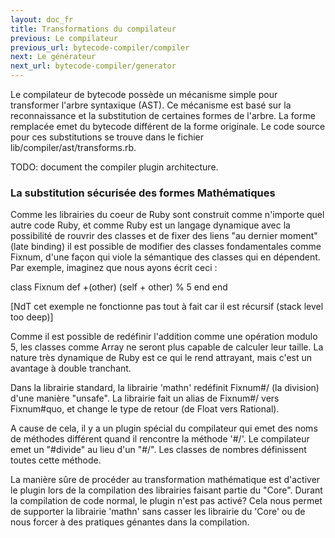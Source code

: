 ```yaml
---
layout: doc_fr
title: Transformations du compilateur
previous: Le compilateur
previous_url: bytecode-compiler/compiler
next: Le générateur
next_url: bytecode-compiler/generator
---
```


Le compilateur de bytecode possède un mécanisme simple pour transformer 
l'arbre syntaxique (AST). Ce mécanisme est basé sur la reconnaissance et la
substitution de certaines formes de l'arbre. La forme remplacée emet du 
bytecode différent de la forme originale. Le code source pour ces 
substitutions se trouve dans le fichier  lib/compiler/ast/transforms.rb.

TODO: document the compiler plugin architecture.



### La substitution sécurisée des formes Mathématiques

Comme les librairies du coeur de Ruby sont construit comme n'importe quel
autre code Ruby, et comme Ruby est un langage dynamique avec la possibilité de
rouvrir des classes et de fixer des liens "au dernier moment" (late binding)
il est possible de modifier des classes fondamentales comme Fixnum, d'une 
façon qui viole la sémantique des classes qui en dépendent. Par exemple, 
imaginez que nous ayons écrit ceci :

  class Fixnum
    def +(other)
      (self + other) % 5
    end
  end

[NdT cet exemple ne fonctionne pas tout à fait car il est récursif 
(stack level too deep)]

Comme il est possible de redéfinir l'addition comme une opération modulo 5,
les classes comme Array ne seront plus capable de calculer leur taille.
La nature très dynamique de Ruby est ce qui le rend attrayant, mais c'est un
avantage à double tranchant.

Dans la librairie standard, la librairie 'mathn' redéfinit Fixnum#/ 
(la division) d'une manière "unsafe". La librairie fait un alias de Fixnum#/ 
vers Fixnum#quo, et change le type de retour (de Float vers Rational).

A cause de cela, il y a un plugin spécial du compilateur qui emet des noms de 
méthodes différent quand il rencontre la méthode '#/'. 
Le compilateur emet un "#divide" au lieu d'un "#/". Les classes de nombres
définissent toutes cette méthode.

La manière sûre de procéder au transformation mathématique est d'activer le
plugin lors de la compilation des librairies faisant partie du "Core". 
Durant la compilation de code normal, le plugin n'est pas activé? 
Cela nous permet de supporter la librairie 'mathn' sans casser les librairie 
du 'Core' ou de nous forcer à des pratiques génantes dans la compilation.


